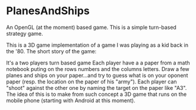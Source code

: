 # PlanesAndShips
An OpenGL (at the moment) based game. This is a simple turn-based strategy game.

This is a 3D game implementation of a game I was playing as a kid back in the '80.
The short story of the game:

It's a two players turn based game
Each player have a a paper from a math notebook puting on the rows numbers and the columns letters.
Draw a few planes and ships on your paper...and try to guess what is on your oponent paper (resp. the location on the paper of his "army").
Each player can "shoot" against the other one by naming the target on the paper like "A3".
The idea of this is to make from such concept a 3D game that runs on the mobile phone (starting with Android at this moment).
